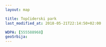 ```yaml
---
layout: map

title: Topčiderski park
last_modified_at: 2018-05-21T22:14:50+02:00

WDPA: [555588968]
geoSrbija:
---
```

